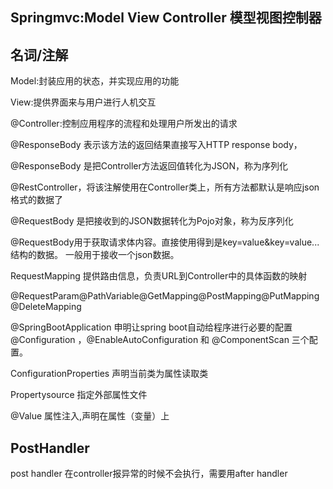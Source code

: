 ## Springmvc:Model View Controller 模型视图控制器

## 名词/注解

Model:封装应用的状态，并实现应用的功能

View:提供界面来与用户进行人机交互

@Controller:控制应用程序的流程和处理用户所发出的请求

@ResponseBody 表示该方法的返回结果直接写入HTTP response body，

@ResponseBody	是把Controller方法返回值转化为JSON，称为序列化

@RestController，将该注解使用在Controller类上，所有方法都默认是响应json格式的数据了

@RequestBody	是把接收到的JSON数据转化为Pojo对象，称为反序列化

@RequestBody用于获取请求体内容。直接使用得到是key=value&key=value...结构的数据。 一般用于接收一个json数据。

RequestMapping 提供路由信息，负责URL到Controller中的具体函数的映射

@RequestParam@PathVariable@GetMapping@PostMapping@PutMapping@DeleteMapping

@SpringBootApplication 申明让spring boot自动给程序进行必要的配置@Configuration ，@EnableAutoConfiguration 和 @ComponentScan 三个配置。

ConfigurationProperties 声明当前类为属性读取类

Propertysource 指定外部属性文件

@Value 属性注入,声明在属性（变量）上

## PostHandler

post handler 在controller报异常的时候不会执行，需要用after handler



